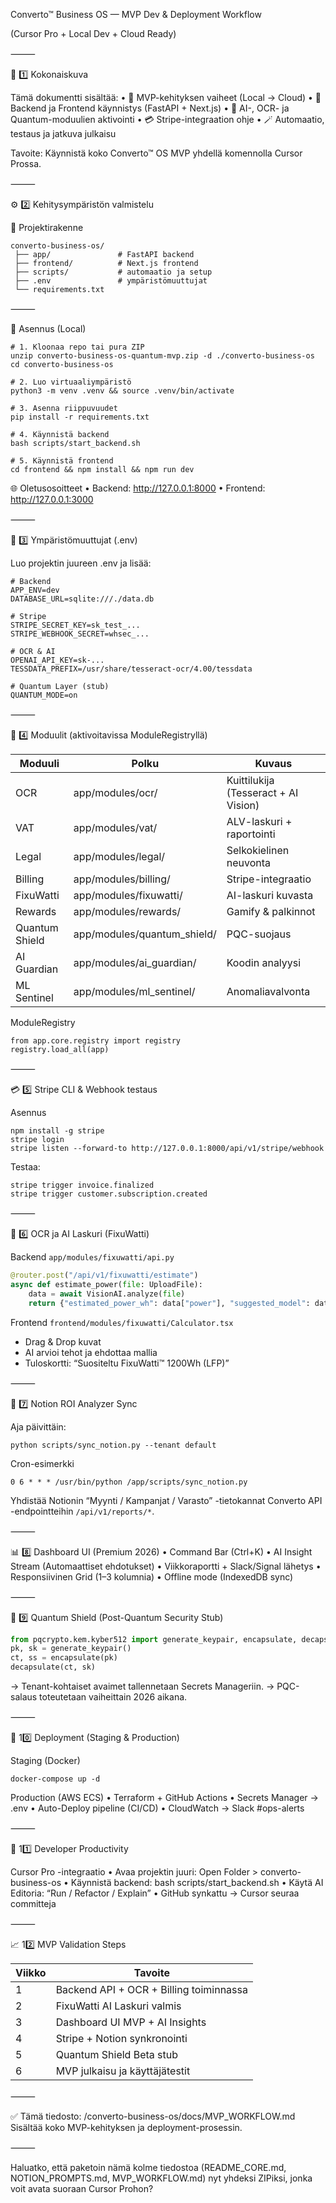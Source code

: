 Converto™ Business OS — MVP Dev & Deployment Workflow

(Cursor Pro + Local Dev + Cloud Ready)

⸻

🧭 1️⃣ Kokonaiskuva

Tämä dokumentti sisältää:
	•	🚀 MVP-kehityksen vaiheet (Local → Cloud)
	•	🧩 Backend ja Frontend käynnistys (FastAPI + Next.js)
	•	🧠 AI-, OCR- ja Quantum-moduulien aktivointi
	•	💳 Stripe-integraation ohje
	•	🪄 Automaatio, testaus ja jatkuva julkaisu

Tavoite: Käynnistä koko Converto™ OS MVP yhdellä komennolla Cursor Prossa.

⸻

⚙️ 2️⃣ Kehitysympäristön valmistelu

📁 Projektirakenne

```
converto-business-os/
 ├── app/               # FastAPI backend
 ├── frontend/          # Next.js frontend
 ├── scripts/           # automaatio ja setup
 ├── .env               # ympäristömuuttujat
 └── requirements.txt
```

⸻

🧰 Asennus (Local)

```
# 1. Kloonaa repo tai pura ZIP
unzip converto-business-os-quantum-mvp.zip -d ./converto-business-os
cd converto-business-os

# 2. Luo virtuaaliympäristö
python3 -m venv .venv && source .venv/bin/activate

# 3. Asenna riippuvuudet
pip install -r requirements.txt

# 4. Käynnistä backend
bash scripts/start_backend.sh

# 5. Käynnistä frontend
cd frontend && npm install && npm run dev
```

🌐 Oletusosoitteet
	•	Backend: http://127.0.0.1:8000
	•	Frontend: http://127.0.0.1:3000

⸻

🔑 3️⃣ Ympäristömuuttujat (.env)

Luo projektin juureen .env ja lisää:

```
# Backend
APP_ENV=dev
DATABASE_URL=sqlite:///./data.db

# Stripe
STRIPE_SECRET_KEY=sk_test_...
STRIPE_WEBHOOK_SECRET=whsec_...

# OCR & AI
OPENAI_API_KEY=sk-...
TESSDATA_PREFIX=/usr/share/tesseract-ocr/4.00/tessdata

# Quantum Layer (stub)
QUANTUM_MODE=on
```

⸻

🧩 4️⃣ Moduulit (aktivoitavissa ModuleRegistryllä)

| Moduuli        | Polku                     | Kuvaus                         |
|----------------|---------------------------|--------------------------------|
| OCR            | app/modules/ocr/          | Kuittilukija (Tesseract + AI Vision) |
| VAT            | app/modules/vat/          | ALV-laskuri + raportointi      |
| Legal          | app/modules/legal/        | Selkokielinen neuvonta         |
| Billing        | app/modules/billing/      | Stripe-integraatio             |
| FixuWatti      | app/modules/fixuwatti/    | AI-laskuri kuvasta             |
| Rewards        | app/modules/rewards/      | Gamify & palkinnot             |
| Quantum Shield | app/modules/quantum_shield/ | PQC-suojaus                  |
| AI Guardian    | app/modules/ai_guardian/  | Koodin analyysi                |
| ML Sentinel    | app/modules/ml_sentinel/  | Anomaliavalvonta               |

ModuleRegistry

```
from app.core.registry import registry
registry.load_all(app)
```

⸻

💳 5️⃣ Stripe CLI & Webhook testaus

Asennus

```
npm install -g stripe
stripe login
stripe listen --forward-to http://127.0.0.1:8000/api/v1/stripe/webhook
```

Testaa:

```
stripe trigger invoice.finalized
stripe trigger customer.subscription.created
```

⸻

🧠 6️⃣ OCR ja AI Laskuri (FixuWatti)

Backend
`app/modules/fixuwatti/api.py`

```python
@router.post("/api/v1/fixuwatti/estimate")
async def estimate_power(file: UploadFile):
    data = await VisionAI.analyze(file)
    return {"estimated_power_wh": data["power"], "suggested_model": data["model"]}
```

Frontend
`frontend/modules/fixuwatti/Calculator.tsx`

- Drag & Drop kuvat
- AI arvioi tehot ja ehdottaa mallia
- Tuloskortti: “Suositeltu FixuWatti™ 1200Wh (LFP)”

⸻

🧮 7️⃣ Notion ROI Analyzer Sync

Aja päivittäin:

```
python scripts/sync_notion.py --tenant default
```

Cron-esimerkki

```
0 6 * * * /usr/bin/python /app/scripts/sync_notion.py
```

Yhdistää Notionin “Myynti / Kampanjat / Varasto” -tietokannat Converto API -endpointteihin `/api/v1/reports/*`.

⸻

📊 8️⃣ Dashboard UI (Premium 2026)
	•	Command Bar (Ctrl+K)
	•	AI Insight Stream (Automaattiset ehdotukset)
	•	Viikkoraportti + Slack/Signal lähetys
	•	Responsiivinen Grid (1–3 kolumnia)
	•	Offline mode (IndexedDB sync)

⸻

🔐 9️⃣ Quantum Shield (Post-Quantum Security Stub)

```python
from pqcrypto.kem.kyber512 import generate_keypair, encapsulate, decapsulate
pk, sk = generate_keypair()
ct, ss = encapsulate(pk)
decapsulate(ct, sk)
```

→ Tenant-kohtaiset avaimet tallennetaan Secrets Manageriin.
→ PQC-salaus toteutetaan vaiheittain 2026 aikana.

⸻

🧱 10️⃣ Deployment (Staging & Production)

Staging (Docker)

```
docker-compose up -d
```

Production (AWS ECS)
	•	Terraform + GitHub Actions
	•	Secrets Manager → .env
	•	Auto-Deploy pipeline (CI/CD)
	•	CloudWatch → Slack #ops-alerts

⸻

🧩 11️⃣ Developer Productivity

Cursor Pro -integraatio
	•	Avaa projektin juuri: Open Folder > converto-business-os
	•	Käynnistä backend: bash scripts/start_backend.sh
	•	Käytä AI Editoria: “Run / Refactor / Explain”
	•	GitHub synkattu → Cursor seuraa committeja

⸻

📈 12️⃣ MVP Validation Steps

| Viikko | Tavoite                                 |
|--------|-----------------------------------------|
| 1      | Backend API + OCR + Billing toiminnassa |
| 2      | FixuWatti AI Laskuri valmis             |
| 3      | Dashboard UI MVP + AI Insights          |
| 4      | Stripe + Notion synkronointi            |
| 5      | Quantum Shield Beta stub                |
| 6      | MVP julkaisu ja käyttäjätestit          |

⸻

✅ Tämä tiedosto: /converto-business-os/docs/MVP_WORKFLOW.md
Sisältää koko MVP-kehityksen ja deployment-prosessin.

⸻

Haluatko, että paketoin nämä kolme tiedostoa (README_CORE.md, NOTION_PROMPTS.md, MVP_WORKFLOW.md) nyt yhdeksi ZIPiksi, jonka voit avata suoraan Cursor Prohon?


